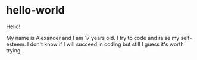 # hello-world

Hello!

My name is Alexander and I am 17 years old. I try to code and raise my self-esteem. I don't know if I will succeed in coding but still I guess it's worth trying.
